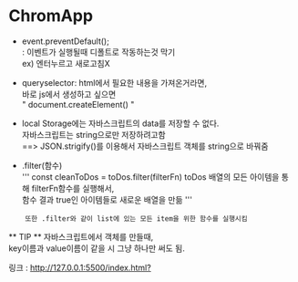 # ChromApp

* event.preventDefault();    
    : 이벤트가 실행될때 디폴트로 작동하는것 막기    
        ex) 엔터누르고 새로고침X     

* queryselector: html에서 필요한 내용을 가져온거라면,    
    바로 js에서 생성하고 싶으면    
    " document.createElement() "    

* local Storage에는 자바스크립트의 data를 저장할 수 없다.    
    자바스크립트는 string으로만 저장하려고함    
    ==> JSON.strigify()를 이용해서 자바스크립트 객체를 string으로 바꿔줌

* .filter(함수)    
'''    const cleanToDos = toDos.filter(filterFn)
toDos 배열의 모든 아이템을 통해 filterFn함수를 실행해서,    
함수 결과 true인 아이템들로 새로운 배열을 만듦
'''

``` .forEach     
    또한 .filter와 같이 list에 있는 모든 item을 위한 함수를 실행시킴
```

** TIP **
자바스크립트에서 객체를 만들때,    
key이름과 value이름이 같을 시 그냥 하나만 써도 됨.    
 

링크 : <http://127.0.0.1:5500/index.html?>
